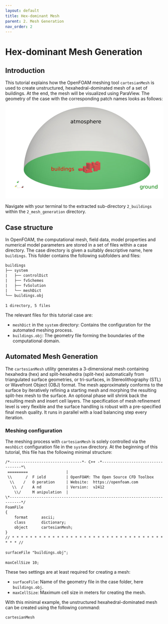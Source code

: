 ```yaml
---
layout: default
title: Hex-dominant Mesh
parent: 2. Mesh Generation
nav_order: 2
---
```


# Hex-dominant Mesh Generation

## Introduction

This tutorial explains how the OpenFOAM meshing tool `cartesianMesh` is used to create unstructured, hexahedral-dominated mesh of a set of buildings. At the end, the mesh will be visualized using ParaView. The geometry of the case with the corresponding patch names looks as follows:

![Building case geometry](figures/buildings-geometry.png)

Navigate with your terminal to the extracted sub-directory `2_buildings` within the `2_mesh_generation` directory.



## Case structure

In OpenFOAM, the computational mesh, field data, model properties and numerical model parameters are stored in a set of files within a case directory. The case directory is given a suitably descriptive name, here `buildings`. This folder contains the following subfolders and files:

```
buildings
├── system
|   ├── controlDict
|   ├── fvSchemes
|   ├── fvSolution
|   └── meshDict
└── buildings.obj
 
1 directory, 5 files
```

The relevant files for this tutorial case are:
 - `meshDict` in the `system` directory: Contains the configuration for the automated meshing process.
 - `buildings.obj`: The geometry file forming the boundaries of the computational domain.


## Automated Mesh Generation

The `cartesianMesh` utility generates a 3-dimensional mesh containing hexahedra (hex) and split-hexahedra (split-hex) automatically from triangulated surface geometries, or tri-surfaces, in Stereolithography (STL) or Wavefront Object (OBJ) format. The mesh approximately conforms to the surface by iteratively refining a starting mesh and morphing the resulting split-hex mesh to the surface. An optional phase will shrink back the resulting mesh and insert cell layers. The specification of mesh refinement level is very ﬂexible and the surface handling is robust with a pre-specified final mesh quality. It runs in parallel with a load balancing step every iteration.

### Meshing configuration

The meshing process with `cartesianMesh` is solely controlled via the `meshDict` configuration file in the `system` directory. At the beginning of this tutorial, this file has the following minimal structure:

```
/*--------------------------------*- C++ -*----------------------------------*\
 =========                 |
 \\      /  F ield         | OpenFOAM: The Open Source CFD Toolbox
  \\    /   O peration     | Website:  https://openfoam.com
   \\  /    A nd           | Version:  v2412
    \\/     M anipulation  |
\*---------------------------------------------------------------------------*/
FoamFile
{
    format      ascii;
    class       dictionary;
    object      cartesianMesh;
}
// * * * * * * * * * * * * * * * * * * * * * * * * * * * * * * * * * * * * * //

surfaceFile "buildings.obj";

maxCellSize 10;
```

These two settings are at least required for creating a mesh:
 - `surfaceFile`: Name of the geometry file in the case folder, here `buildings.obj`.
 - `maxCellSize`: Maximum cell size in meters for creating the mesh.

With this minimal example, the unstructured hexahedral-dominated mesh can be created using the following command:

```bash
cartesianMesh
```

